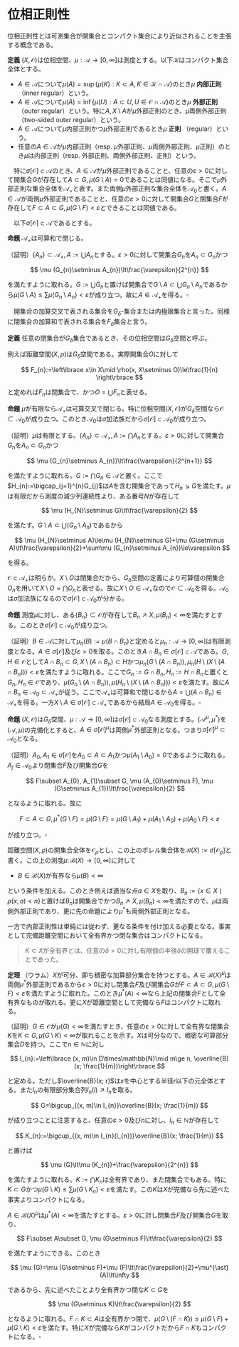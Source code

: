 
# 位相正則性

位相正則性とは可測集合が開集合とコンパクト集合により近似されることを主張する概念である。

__定義__ $(X, \mathcal{O})$は位相空間、$\mu:\mathscr{A}\rightarrow [0, \infty]$は測度とする。以下$\mathcal{K}$はコンパクト集合全体とする。

- $A\in\mathscr{A}$について$\mu (A)=\sup\lbrace \mu (K) : K\subset A, K\in\mathcal{K}\cap\mathscr{A} \rbrace$のとき$\mu$ **内部正則**（inner regular）という。
- $A\in\mathscr{A}$について$\mu (A)=\inf\lbrace \mu (U) : A\subset U, U\in\mathcal{O}\cap\mathscr{A} \rbrace$のとき$\mu$ **外部正則** （outer regular）という。特に$A, X\setminus A$が$\mu$外部正則のとき、$\mu$両側外部正則（two-sided outer regular）という。
- $A\in\mathscr{A}$について$\mu$内部正則かつ$\mu$外部正則であるとき$\mu$ **正則** （regular）という。
- 任意の$A\in\mathscr{A}$が$\mu$内部正則（resp. $\mu$外部正則、$\mu$両側外部正則、$\mu$正則）のとき$\mu$は内部正則（resp. 外部正則、両側外部正則、正則）という。

　特に$\sigma\lbrack \mathcal{O} \rbrack\subset\mathscr{A}$のとき、$A\in\mathscr{A}$が$\mu$外部正則であることと、任意の$\varepsilon>0$に対して開集合$G$が存在して$A\subset G, \mu (G\setminus A)=0$であることは同値になる。そこで$\mu$外部正則な集合全体を$\mathscr{A}_{+}$と表す。また両側$\mu$外部正則な集合全体を$\mathscr{A}_{0}$と書く。$A\in\mathscr{A}$が両側$\mu$外部正則であることと、任意の$\varepsilon>0$に対して開集合$G$と閉集合$F$が存在して$F\subset A\subset G, \mu (G\setminus F)\lt\varepsilon$とできることは同値である。

　以下$\sigma\lbrack \mathcal{O} \rbrack\subset\mathscr{A}$であるとする。

__命題__ $\mathscr{A}_{+}$は可算和で閉じる。

（証明）$\lbrace A_{n} \rbrace\subset\mathscr{A}_{+}, A:=\bigcup A_{n}$とする。$\varepsilon\gt 0$に対して開集合$G_{n}$を$A_{n}\subset G_{n}$かつ

$$
\mu (G_{n}\setminus A_{n})\lt\frac{\varepsilon}{2^{n}}
$$

を満たすように取れる。$G:=\bigcup G_{n}$と置けば開集合で$G\setminus A\subset\bigcup G_{n}\setminus A_{n}$であるから$\mu (G\setminus A)\le\sum\mu (G_{n}\setminus A_{n})\lt\varepsilon$が成り立つ。故に$A\in\mathscr{A}_{+}$を得る。$\square$

　開集合の加算交叉で表される集合を$G_{\delta}$-集合または内極限集合と言った。同様に閉集合の加算和で表される集合を$F_{\sigma}$集合と言う。

__定義__ 任意の閉集合が$G_{\delta}$集合であるとき、その位相空間は$G_{\delta}$空間と呼ぶ。

例えば距離空間$(X, \rho)$は$G_{\delta}$空間である。実際開集合$O$に対して

$$
F_{n}:=\left\lbrace x\in X\mid \rho(x, X\setminus O)\le\frac{1}{n} \right\rbrace
$$

と定めれば$F_{n}$は閉集合で、かつ$O=\bigcup F_{n}$と表せる。

__命題__ $\mu$が有限なら$\mathscr{A}_{+}$は可算交叉で閉じる。特に位相空間$(X, \mathcal{O})$が$G_{\delta}$空間なら$\mathcal{O}\subset\mathscr{A}_{0}$が成り立つ。このとき$\mathscr{A}_{0}$は$\sigma$加法族だから$\sigma\lbrack \mathcal{O} \rbrack\subset\mathscr{A}_{0}$が成り立つ。

（証明）$\mu$は有限とする。$\lbrace A_{n} \rbrace\subset\mathscr{A}_{+}, A:=\bigcap A_{n}$とする。$\varepsilon\gt 0$に対して開集合$G_{n}$を$A_{n}\subset G_{n}$かつ

$$
\mu (G_{n}\setminus A_{n})\lt\frac{\varepsilon}{2^{n+1}}
$$

を満たすように取れる。$G:=\bigcap G_{n}\in\mathscr{A}$と置く。ここで$H_{n}:=\bigcap_{j=1}^{n}G_{j}$は$A$を含む開集合であって$H_{n}\searrow G$を満たす。$\mu$は有限だから測度の減少列連続性より、ある番号$N$が存在して

$$
\mu (H_{N}\setminus G)\lt\frac{\varepsilon}{2}
$$

を満たす。$G\setminus A\subset \bigcup (G_{n}\setminus A_{n})$であるから

$$
\mu (H_{N}\setminus A)\le\mu (H_{N}\setminus G)+\mu (G\setminus A)\lt\frac{\varepsilon}{2}+\sum\mu (G_{n}\setminus A_{n})\le\varepsilon
$$

を得る。

$\mathcal{O}\subset\mathscr{A}_{+}$は明らか。$X\setminus O$は閉集合だから、$G_{\delta}$空間の定義により可算個の開集合$O_{n}$を用いて$X\setminus O=\bigcap O_{n}$と表せる。故に$X\setminus O\in\mathscr{A}_{+}$なので$\mathcal{O}\subset\mathscr{A}_{0}$を得る。$\mathscr{A}_{0}$は$\sigma$加法族になるので$\sigma\lbrack \mathcal{O} \rbrack\subset\mathscr{A}_{0}$が分かる。

__命題__ 測度$\mu$に対し、ある$\lbrace B_{n} \rbrace\subset\mathcal{O}$が存在して$B_{n}\nearrow X, \mu (B_{n})\lt\infty$を満たすとする。このとき$\sigma\lbrack \mathcal{O} \rbrack\subset\mathscr{A}_{0}$が成り立つ。

（証明）$B\in\mathscr{A}$に対して$\mu_{n}(B):=\mu (B\cap B_{n})$と定めると$\mu_{n}:\mathscr{A}\rightarrow\lbrack 0, \infty \rbrack$は有限測度となる。$A\in\sigma\lbrack \mathcal{O} \rbrack$及び$\varepsilon\gt 0$を取る。このとき$A\cap B_{n}\in\sigma\lbrack \mathcal{O} \rbrack\subset\mathscr{A}$である。$G, H\in\mathcal{O}$として$A\cap B_{n}\subset G, X\setminus (A\cap B_{n})\subset H$かつ$\mu_{n}(G\setminus (A\cap B_{n})), \mu_{n}(H\setminus (X\setminus (A\cap B_{n})))\lt\varepsilon$を満たすように取れる。ここで$G_{n}:=G\cap B_{n}, H_{n}:=H\cap B_{n}$と置くと$G_{n}, H_{n}\in\mathcal{O}$であり、$\mu (G_{n}\setminus (A\cap B_{n})), \mu (H_{n}\setminus (X\setminus (A\cap B_{n})))\lt\varepsilon$を満たす。故に$A\cap B_{n}\in\mathscr{A}_{0}\subset\mathscr{A}_{+}$が従う。ここで$\mathscr{A}_{+}$は可算和で閉じるから$A=\bigcup (A\cap B_{n})\in\mathscr{A}_{+}$を得る。一方$X\setminus A\in\sigma\lbrack \mathcal{O} \rbrack\subset\mathscr{A}_{+}$であるから結局$A\in\mathscr{A}_{0}$を得る。$\square$

__命題__ $(X, \mathcal{O})$は$G_{\delta}$空間、$\mu:\mathscr{A}\rightarrow\lbrack 0, \infty \rbrack$は$\sigma\lbrack \mathcal{O} \rbrack\subset\mathscr{A}_{0}$なる測度とする。$(\mathscr{A}^{\mu}, \mu^{\ast})$を$(\mathscr{A}, \mu)$の完備化とすると、$A\in\sigma\lbrack \mathcal{O} \rbrack^{\mu}$は両側$\mu^{\ast}$外部正則となる。つまり$\sigma\lbrack \mathcal{O} \rbrack^{\mu}\subset\mathscr{A}_{0}$となる。

（証明）$A_{0}, A_{1}\in\sigma\lbrack \mathcal{O} \rbrack$を$A_{0}\subset A\subset A_{1}$かつ$\mu (A_{1}\setminus A_{0})=0$であるように取れる。$A_{j}\in\mathscr{A}_{0}$より閉集合$F$及び開集合$G$を

$$
F\subset A_{0}, A_{1}\subset G, \mu (A_{0}\setminus F), \mu (G\setminus A_{1})\lt\frac{\varepsilon}{2}
$$

となるように取れる。故に

$$
F\subset A\subset G, \mu^{\ast}(G\setminus F)=\mu (G\setminus F)=\mu (G\setminus A_{1})+\mu (A_{1}\setminus A_{0})+\mu (A_{0}\setminus F)\lt\varepsilon
$$

が成り立つ。$\square$

距離空間$(X, \rho)$の開集合全体を$\mathcal{O}_{\rho}$とし、この上のボレル集合体を$\mathscr{B}(X):=\sigma\lbrack \mathcal{O}_{\rho} \rbrack$と書く。この上の測度$\mu\colon\mathscr{B}(X)\rightarrow \lbrack 0, \infty \rbrack$に対して

- $B\in\mathscr{B}(X)$が有界なら$\mu (B)\lt\infty$

という条件を加える。このとき例えば適当な点$a\in X$を取り、$B_{n}:=\lbrace x\in X\mid \rho (x, a)\lt n \rbrace$と置けば$B_{n}$は開集合でかつ$B_{n}\nearrow X, \mu (B_{n})\lt\infty$を満たすので、$\mu$は両側外部正則であり、更に先の命題により$\mu^{*}$も両側外部正則となる。

一方で内部正則性は単純には従わず、更なる条件を付け加える必要となる。事実として完備距離空間において全有界かつ閉な集合はコンパクトになる。

> $K\subset X$が全有界とは、任意の$\delta\gt 0$に対し有限個の半径$\delta$の開球で覆えることであった。

__定理__ （ウラム）$X$が可分、即ち稠密な加算部分集合を持つとする。$A\in\mathscr{B}(X)^{\mu}$は両側$\mu^{\ast}$外部正則であるから$\varepsilon\gt 0$に対し閉集合$F$及び開集合$G$が$F\subset A\subset G, \mu (G\setminus F)\lt\varepsilon$を満たすように取れた。このとき$\mu^{\ast}(A)\lt\infty$なら上記の閉集合$F$として全有界なものが取れる。更に$X$が距離空間として完備なら$F$はコンパクトに取れる。

（証明）$G\in\mathcal{O}$が$\mu (G)\lt\infty$を満たすとき、任意の$\varepsilon\gt 0$に対して全有界な閉集合$K$を$K\subset G, \mu (G\setminus K)\lt\infty$が取れることを示す。$X$は可分なので、稠密な可算部分集合$D$を持つ。ここで$n\in\mathbb{N}$に対し

$$
I_{n}:=\left\lbrace (x, m)\in D\times\mathbb{N}\mid m\ge n, \overline{B}(x; \frac{1}{m})\right\rbrace
$$

と定める。ただし$\overline{B}(x; r)$は$x$を中心とする半径$r$以下の元全体とする。また$I_{n}$の有限部分集合列$I_{n}(l)\nearrow I_{n}$を取る。

$$
G=\bigcup_{(x, m)\in I_{n}}\overline{B}(x; \frac{1}{m})
$$

が成り立つことに注意すると、任意の$\varepsilon\gt 0$及び$n$に対し、$l_{n}\in\mathbb{N}$が存在して

$$
K_{n}:=\bigcup_{(x, m)\in I_{n}(l_{n})}\overline{B}(x; \frac{1}{m})
$$

と置けば

$$
\mu (G)\lt\mu (K_{n})+\frac{\varepsilon}{2^{n}}
$$

を満たすように取れる。$K:=\bigcap K_{n}$は全有界であり、また閉集合でもある。特に$K\subset G$かつ$\mu (G\setminus K)\le\sum\mu (G\setminus K_{n})\lt\varepsilon$を満たす。この$K$は$X$が完備なら先に述べた事実よりコンパクトになる。

$A\in\mathscr{B}(X)^{\mu}$は$\mu^{\ast}(A)\lt\infty$を満たすとする。$\varepsilon\gt 0$に対し閉集合$F$及び開集合$G$を取り、

$$
F\subset A\subset G, \mu (G\setminus F)\lt\frac{\varepsilon}{2}
$$

を満たすようにできる。このとき

$$
\mu (G)=\mu (G\setminus F)+\mu (F)\lt\frac{\varepsilon}{2}+\mu^{\ast}(A)\lt\infty
$$

であるから、先に述べたことより全有界かつ閉な$K\subset G$を

$$
\mu (G\setminus K)\lt\frac{\varepsilon}{2}
$$

となるように取れる。$F\cap K\subset A$は全有界かつ閉で、$\mu (G\setminus (F\cap K))\le \mu (G\setminus F)+\mu (G\setminus K)\lt\varepsilon$を満たす。特に$X$が完備なら$K$がコンパクトだから$F\cap K$もコンパクトになる。$\square$

<!--
\begin{Cor}
可分な完備距離空間上の測度$\mu:\mathscr{B}(X)\rightarrow [0, \infty]$が
有界な$B\in\mathscr{B}(X)$に対して$\mu (B)<\infty$を満たすとする。
このとき$\mu, \mu^{*}$は正則である。
\end{Cor}
\begin{Proof}
以下コンパクト集合全体を$\mathcal{K}$と書く。距離空間はハウスドウルフ空間でもあるのでコンパクト集合は閉集合でもある。
$A\in\mathscr{B}(X)^{\mu}$とする。$\sup_{A\supset K\in\mathcal{K}}\mu^{*}(K)\ge\mu^{*}(A)$を示せば十分である。
$\mu^{*}(A)<\infty$ならコンパクトな$F$を取り$\mu^{*}(A)=\mu (F)+\mu^{*}(A\setminus F)<\mu (F)+\varepsilon$と出来るので従う。
$\mu^{*}(A)=\infty$のときは単に閉集合として$F$が取れるが、
\[ \mu^{*}(F)=\mu (F)\ge\mu (A_{0})=\mu^{*}(A)=\infty \]
である。$\overline{B_{n}}\cap F$は有界閉集合だが$X$は完備距離空間なのでコンパクトになる。
これは$F$への増大列となるので結局$\mu^{*}$の増大列連続性より$\sup_{A\supset K\in\mathcal{K}}\mu^{*}(K)=\infty$となる。
\end{Proof}
-->